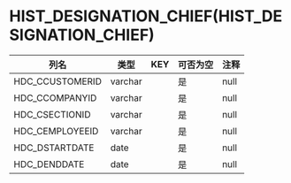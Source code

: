 # HIST_DESIGNATION_CHIEF(HIST_DESIGNATION_CHIEF)
| 列名   | 类型   | KEY  | 可否为空 | 注释   |
| ---- | ---- | ---- | ---- | ---- |
|HDC_CCUSTOMERID|varchar||是|null|
|HDC_CCOMPANYID|varchar||是|null|
|HDC_CSECTIONID|varchar||是|null|
|HDC_CEMPLOYEEID|varchar||是|null|
|HDC_DSTARTDATE|date||是|null|
|HDC_DENDDATE|date||是|null|
